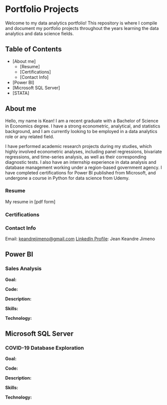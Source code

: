 # Portfolio Projects
Welcome to my data analytics portfolio! This repository is where I compile and document my portfolio projects throughout the years learning the data analytics and data science fields. 

## Table of Contents
- [About me]
  - [Resume]
  - [Certifications]
  - [Contact Info] 
- [Power BI]
- [Microsoft SQL Server]
- [STATA]

## About me

Hello, my name is Kean! I am a recent graduate with a Bachelor of Science in Economics degree. I have a strong econometric, analytical, and statistics background, and I am currently looking to be employed in a data analytics role or any related field. 

I have performed academic research projects during my studies, which highly involved econometric analyses, including panel regressions, bivariate regressions, and time-series analysis, as well as their corresponding diagnostic tests. I also have an internship experience in data analysis and database management working under a region-based government agency. I have completed certifications for Power BI published from Microsoft, and undergone a course in Python for data science from Udemy.



### Resume

My resume in [pdf form] 

### Certifications



### Contact Info
Email: keandrejimeno@gmail.com
[LinkedIn Profile](https://www.linkedin.com/in/keandrejimeno/): Jean Keandre Jimeno

## Power BI
### Sales Analysis

**Goal:**

**Code:**

**Description:**

**Skills:**

**Technology:**

## Microsoft SQL Server
### COVID-19 Database Exploration

**Goal:**

**Code:**

**Description:**

**Skills:**

**Technology:**
